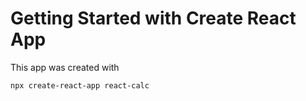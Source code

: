 # Getting Started with Create React App

This app was created with

```shell
npx create-react-app react-calc
```
